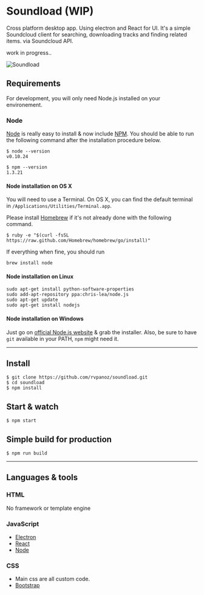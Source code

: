 # Soundload (WIP)

Cross platform desktop app. Using electron and React for UI. It's a simple Soundcloud client for searching, downloading tracks and finding related items.
via Soundcloud API.

work in progress..

![Soundload](http://104.236.58.95/media/soundload-v2.png)

## Requirements

For development, you will only need Node.js installed on your environement.

### Node

[Node](http://nodejs.org/) is really easy to install & now include [NPM](https://npmjs.org/).
You should be able to run the following command after the installation procedure
below.

    $ node --version
    v0.10.24

    $ npm --version
    1.3.21

#### Node installation on OS X

You will need to use a Terminal. On OS X, you can find the default terminal in
`/Applications/Utilities/Terminal.app`.

Please install [Homebrew](http://brew.sh/) if it's not already done with the following command.

    $ ruby -e "$(curl -fsSL https://raw.github.com/Homebrew/homebrew/go/install)"

If everything when fine, you should run

    brew install node

#### Node installation on Linux

    sudo apt-get install python-software-properties
    sudo add-apt-repository ppa:chris-lea/node.js
    sudo apt-get update
    sudo apt-get install nodejs

#### Node installation on Windows

Just go on [official Node.js website](http://nodejs.org/) & grab the installer.
Also, be sure to have `git` available in your PATH, `npm` might need it.

---

## Install

    $ git clone https://github.com/rvpanoz/soundload.git
    $ cd soundload
    $ npm install

## Start & watch

    $ npm start

## Simple build for production

    $ npm run build

---

## Languages & tools

### HTML

No framework or template engine

### JavaScript

- [Electron](https://electron.atom.io/)
- [React](http://facebook.github.io/react)
- [Node](https://nodejs.org/)

### CSS
- Main css are all custom code.
- [Bootstrap](https://getbootstrap.com)
